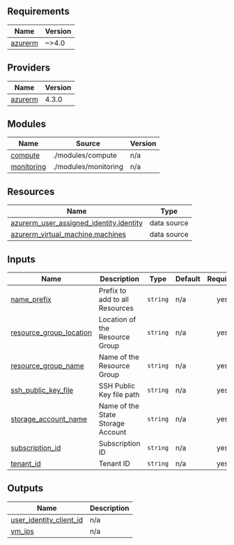 <!-- BEGIN_TF_DOCS -->
## Requirements

| Name | Version |
|------|---------|
| <a name="requirement_azurerm"></a> [azurerm](#requirement\_azurerm) | ~>4.0 |

## Providers

| Name | Version |
|------|---------|
| <a name="provider_azurerm"></a> [azurerm](#provider\_azurerm) | 4.3.0 |

## Modules

| Name | Source | Version |
|------|--------|---------|
| <a name="module_compute"></a> [compute](#module\_compute) | ./modules/compute | n/a |
| <a name="module_monitoring"></a> [monitoring](#module\_monitoring) | ./modules/monitoring | n/a |

## Resources

| Name | Type |
|------|------|
| [azurerm_user_assigned_identity.identity](https://registry.terraform.io/providers/hashicorp/azurerm/latest/docs/data-sources/user_assigned_identity) | data source |
| [azurerm_virtual_machine.machines](https://registry.terraform.io/providers/hashicorp/azurerm/latest/docs/data-sources/virtual_machine) | data source |

## Inputs

| Name | Description | Type | Default | Required |
|------|-------------|------|---------|:--------:|
| <a name="input_name_prefix"></a> [name\_prefix](#input\_name\_prefix) | Prefix to add to all Resources | `string` | n/a | yes |
| <a name="input_resource_group_location"></a> [resource\_group\_location](#input\_resource\_group\_location) | Location of the Resource Group | `string` | n/a | yes |
| <a name="input_resource_group_name"></a> [resource\_group\_name](#input\_resource\_group\_name) | Name of the Resource Group | `string` | n/a | yes |
| <a name="input_ssh_public_key_file"></a> [ssh\_public\_key\_file](#input\_ssh\_public\_key\_file) | SSH Public Key file path | `string` | n/a | yes |
| <a name="input_storage_account_name"></a> [storage\_account\_name](#input\_storage\_account\_name) | Name of the State Storage Account | `string` | n/a | yes |
| <a name="input_subscription_id"></a> [subscription\_id](#input\_subscription\_id) | Subscription ID | `string` | n/a | yes |
| <a name="input_tenant_id"></a> [tenant\_id](#input\_tenant\_id) | Tenant ID | `string` | n/a | yes |

## Outputs

| Name | Description |
|------|-------------|
| <a name="output_user_identity_client_id"></a> [user\_identity\_client\_id](#output\_user\_identity\_client\_id) | n/a |
| <a name="output_vm_ips"></a> [vm\_ips](#output\_vm\_ips) | n/a |
<!-- END_TF_DOCS -->